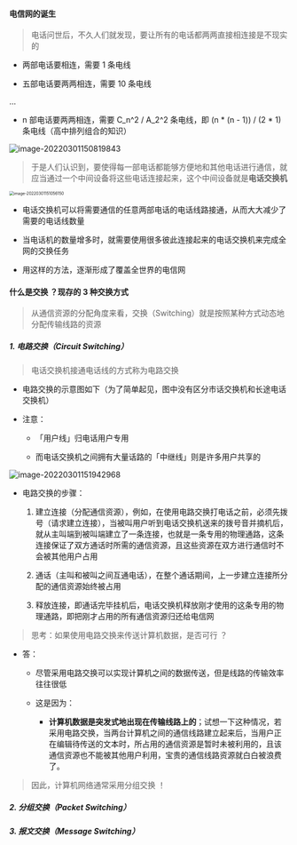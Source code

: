 #### 电信网的诞生

> 电话问世后，不久人们就发现，要让所有的电话都两两直接相连接是不现实的

- 两部电话要相连，需要 1 条电线

- 五部电话要两两相连，需要 10 条电线

...

- n 部电话要两两相连，需要 C_n^2 / A_2^2 条电线，即 (n * (n - 1)) / (2 * 1) 条电线（高中排列组合的知识）

![image-20220301150819843](https://gitee.com/pj-l/imgs-1/raw/master/image-20220301150819843.png)

> 于是人们认识到，要使得每一部电话都能够方便地和其他电话进行通信，就应当通过一个中间设备将这些电话连接起来，这个中间设备就是**电话交换机**

<img src="https://gitee.com/pj-l/imgs-1/raw/master/image-20220301151056150.png" alt="image-20220301151056150" style="zoom: 50%;" />

- 电话交换机可以将需要通信的任意两部电话的电话线路接通，从而大大减少了需要的电话线数量

- 当电话机的数量增多时，就需要使用很多彼此连接起来的电话交换机来完成全网的交换任务

- 用这样的方法，逐渐形成了覆盖全世界的电信网

#### 什么是交换 ？现存的 3 种交换方式

> 从通信资源的分配角度来看，交换（Switching）就是按照某种方式动态地分配传输线路的资源

##### 1. 电路交换（Circuit Switching）

> 电话交换机接通电话线的方式称为电路交换

- 电路交换的示意图如下（为了简单起见，图中没有区分市话交换机和长途电话交换机）

- 注意：

	- 「用户线」归电话用户专用

	- 而电话交换机之间拥有大量话路的「中继线」则是许多用户共享的

![image-20220301151942968](https://gitee.com/pj-l/imgs-1/raw/master/image-20220301151942968.png)

- 电路交换的步骤：

	1. 建立连接（分配通信资源），例如，在使用电路交换打电话之前，必须先拨号（请求建立连接），当被叫用户听到电话交换机送来的拨号音并摘机后，就从主叫端到被叫端建立了一条连接，也就是一条专用的物理通路，这条连接保证了双方通话时所需的通信资源，且这些资源在双方进行通信时不会被其他用户占用

	2. 通话（主叫和被叫之间互通电话），在整个通话期间，上一步建立连接所分配的通信资源始终被占用

	3. 释放连接，即通话完毕挂机后，电话交换机释放刚才使用的这条专用的物理通路，即把刚才占用的所有通信资源归还给电信网

> 思考：如果使用电路交换来传送计算机数据，是否可行 ？

- 答：

	- 尽管采用电路交换可以实现计算机之间的数据传送，但是线路的传输效率往往很低
	
	- 这是因为：

		- **计算机数据是突发式地出现在传输线路上的**；试想一下这种情况，若采用电路交换，当两台计算机之间的通信线路建立起来后，当用户正在编辑待传送的文本时，所占用的通信资源是暂时未被利用的，且该通信资源也不能被其他用户利用，宝贵的通信线路资源就白白被浪费了。

> 因此，计算机网络通常采用分组交换 ！

##### 2. 分组交换（Packet Switching）



##### 3. 报文交换（Message Switching）

